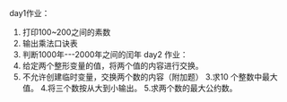 day1作业：
1. 打印100~200之间的素数
2. 输出乘法口诀表
3. 判断1000年---2000年之间的闰年
day2 作业：
1. 给定两个整形变量的值，将两个值的内容进行交换。
2. 不允许创建临时变量，交换两个数的内容（附加题）
3.求10 个整数中最大值。
4.将三个数按从大到小输出。
5.求两个数的最大公约数。
